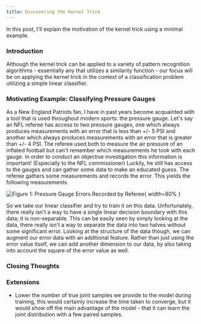 ```yaml
---
title: Discovering the Kernel Trick
---
```


In this post, I'll explain the motivation of the kernel trick using a minimal example.

### Introduction
Although the kernel trick can be applied to a variety of pattern recognition algorithms - essentially any that utilizes a similarity function - our focus will be on applying the kernel trick in the context of a classification problem utilizing a simple linear classifier.

### Motivating Example: Classifying Pressure Gauges
As a New England Patriots fan, I have in past years become acquainted with a tool that is used throughout modern sports: the pressure gauge. Let's say an NFL referee has access to two pressure gauges, one which always produces measurements with an error that is less than +/- 5 PSI and another which always produces measurements with an error that is greater than +/- 4 PSI. The referee used both to measure the air pressure of an inflated football but can't remember which measurements he took with each gauge. In order to conduct an objective investigation this information is important! (Especially to the NFL commissioner) Luckily, he still has access to the gauges and can gather some data to make an educated guess. The referee gathers some measurements and records the error. This yields the following measurements.

![__Figure 1__: Pressure Gauge Errors Recorded by Referee](/resources/gauge_errors.png){ width=80% }

So we take our linear classifier and try to train it on this data. Unfortunately, there really isn't a way to have a single linear decision boundary with this data; it is non-separable. This can be easily seen by simply looking at the data, there really isn't a way to separate the data into two halves without some significant error. Looking at the structure of the data though, we can augment our error data with an additional feature. Rather than just using the error value itself, we can add another dimension to our data, by also taking into account the square of the error value as well. 


###

###

### Closing Thoughts


### Extensions

* Lower the number of true joint samples we provide to the model during training, this would certainly increase the time taken to converge, but it would show off the main advantage of the model - that it can learn the joint distribution with a few paired samples.

<script src="https://cdn.mathjax.org/mathjax/latest/MathJax.js?config=TeX-AMS-MML_HTMLorMML" type="text/javascript"></script>
